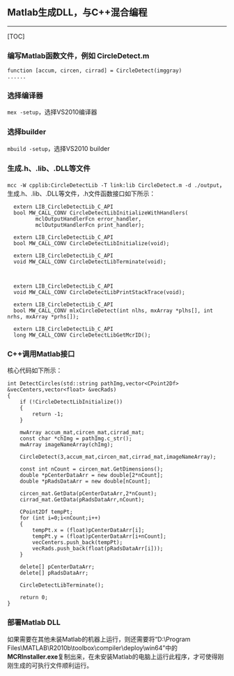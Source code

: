## Matlab生成DLL，与C++混合编程

-----

[TOC]

### 编写Matlab函数文件，例如 CircleDetect.m
```
function [accum, circen, cirrad] = CircleDetect(imggray)
......
```
### 选择编译器
`mex -setup`，选择VS2010编译器
### 选择builder
`mbuild -setup`，选择VS2010 builder
### 生成.h、.lib、.DLL等文件
`mcc -W cpplib:CircleDetectLib -T link:lib CircleDetect.m -d ./output`，生成.h、.lib、.DLL等文件，.h文件函数接口如下所示：
```   
  extern LIB_CircleDetectLib_C_API
  bool MW_CALL_CONV CircleDetectLibInitializeWithHandlers(
         mclOutputHandlerFcn error_handler,
         mclOutputHandlerFcn print_handler);

  extern LIB_CircleDetectLib_C_API
  bool MW_CALL_CONV CircleDetectLibInitialize(void);

  extern LIB_CircleDetectLib_C_API
  void MW_CALL_CONV CircleDetectLibTerminate(void);



  extern LIB_CircleDetectLib_C_API
  void MW_CALL_CONV CircleDetectLibPrintStackTrace(void);

  extern LIB_CircleDetectLib_C_API
  bool MW_CALL_CONV mlxCircleDetect(int nlhs, mxArray *plhs[], int nrhs, mxArray *prhs[]);

  extern LIB_CircleDetectLib_C_API
  long MW_CALL_CONV CircleDetectLibGetMcrID();
```
### C++调用Matlab接口
核心代码如下所示：
```
int DetectCircles(std::string pathImg,vector<CPoint2Df> &vecCenters,vector<float> &vecRads)
{
	if (!CircleDetectLibInitialize())
	{
		return -1;
	}

	mwArray accum_mat,circen_mat,cirrad_mat;
	const char *chImg = pathImg.c_str();
	mwArray imageNameArray(chImg);

	CircleDetect(3,accum_mat,circen_mat,cirrad_mat,imageNameArray);

	const int nCount = circen_mat.GetDimensions();
	double *pCenterDataArr = new double[2*nCount];
	double *pRadsDataArr = new double[nCount];

	circen_mat.GetData(pCenterDataArr,2*nCount);
	cirrad_mat.GetData(pRadsDataArr,nCount);

	CPoint2Df tempPt;
	for (int i=0;i<nCount;i++)
	{
		tempPt.x = (float)pCenterDataArr[i];
		tempPt.y = (float)pCenterDataArr[i+nCount];
		vecCenters.push_back(tempPt);
		vecRads.push_back(float(pRadsDataArr[i]));
	}

	delete[] pCenterDataArr;
	delete[] pRadsDataArr;

	CircleDetectLibTerminate();

	return 0;
}

```
### 部署Matlab DLL
如果需要在其他未装Matlab的机器上运行，则还需要将“D:\Program Files\MATLAB\R2010b\toolbox\compiler\deploy\win64”中的**MCRInstaller.exe**复制出来，在未安装Matlab的电脑上运行此程序，才可使得刚刚生成的可执行文件顺利运行。
